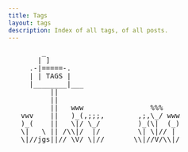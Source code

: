 ```yaml
---
title: Tags
layout: tags
description: Index of all tags, of all posts.
---
```


<pre class="ascii">
        _
       | ]
     .-|=====-.
     | | TAGS |   
     |________|___
          ||
          ||
          ||   www                %%%
   vwv    ||   )_(,;;;,        ,;,\_/ www
   )_(    ||   \|/ \_/         )_(\|  (_)
   \|   \ || /\\|/  |/         \| \|// | 
___\|//jgs||//_\V/_\|//_______\\|//V/\\|/__
</pre>
